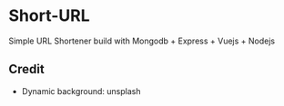 # Short-URL
Simple URL Shortener build with Mongodb + Express + Vuejs + Nodejs

## Credit
- Dynamic background: unsplash
